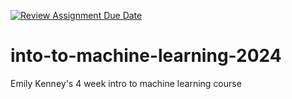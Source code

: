 [![Review Assignment Due Date](https://classroom.github.com/assets/deadline-readme-button-22041afd0340ce965d47ae6ef1cefeee28c7c493a6346c4f15d667ab976d596c.svg)](https://classroom.github.com/a/EfgRBHCn)
# into-to-machine-learning-2024
Emily Kenney's 4 week intro to machine learning course
